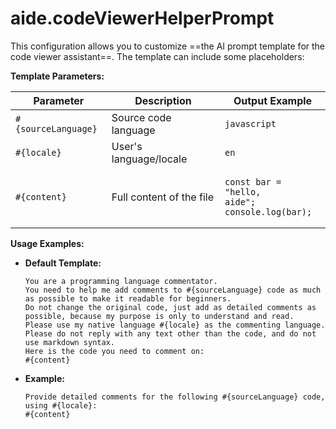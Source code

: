 # aide.codeViewerHelperPrompt

This configuration allows you to customize ==the AI prompt template for the code viewer assistant==. The template can include some placeholders:

**Template Parameters:**

| Parameter           | Description              | Output Example                                                                             |
| ------------------- | ------------------------ | ------------------------------------------------------------------------------------------ |
| `#{sourceLanguage}` | Source code language     | `javascript`                                                                               |
| `#{locale}`         | User's language/locale   | `en`                                                                                       |
| `#{content}`        | Full content of the file | <pre lang="javascript"><code>const bar = "hello, aide";<br/>console.log(bar);</code></pre> |

**Usage Examples:**

- **Default Template:**

  ```plaintext
  You are a programming language commentator.
  You need to help me add comments to #{sourceLanguage} code as much as possible to make it readable for beginners.
  Do not change the original code, just add as detailed comments as possible, because my purpose is only to understand and read.
  Please use my native language #{locale} as the commenting language.
  Please do not reply with any text other than the code, and do not use markdown syntax.
  Here is the code you need to comment on:
  #{content}
  ```

- **Example:**

  ```plaintext
  Provide detailed comments for the following #{sourceLanguage} code, using #{locale}:
  #{content}
  ```
